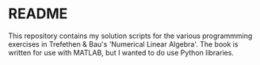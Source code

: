 # README

This repository contains my solution scripts for the various programmming exercises in Trefethen &amp; Bau's 'Numerical Linear Algebra'. The book is written for use with MATLAB, but I wanted to do use Python libraries.
